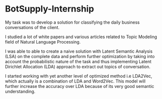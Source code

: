 # BotSupply-Internship

My task was to develop a solution for classifying the daily business conversations of the client.

I studied a lot of white papers and various articles related to Topic Modeling field of Natural Language Processing. 

I was able to able to create a naive solution with Latent Semantic Analysis (LSA) on the complete data and perform further optimization by taking into account the probabilistic
nature of the task and thus implementing Latent Dirichlet Allocation (LDA) approach to extract out topics of conversation. 

I started working with yet another level of optimized method i.e LDA2Vec, which actually is a combination of LDA and Word2Vec. This model will further increase the accuracy 
over LDA because of its very good semantic understanding.
